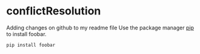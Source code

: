 # conflictResolution

Adding changes on github to my readme file
Use the package manager [pip](https://pip.pypa.io/en/stable/) to install foobar.

```bash
pip install foobar
```
